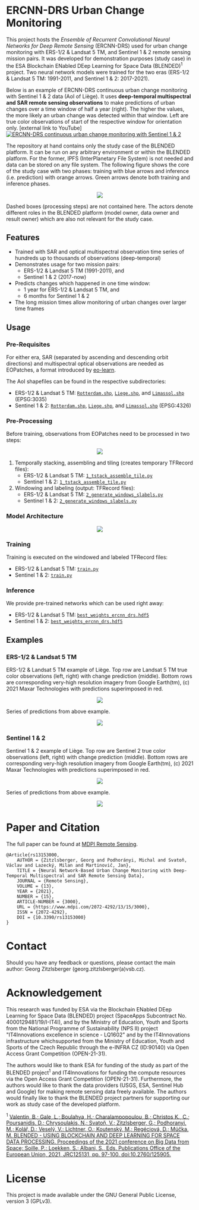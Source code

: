 # ERCNN-DRS Urban Change Monitoring
This project hosts the *Ensemble of Recurrent Convolutional Neural Networks for Deep Remote Sensing* (ERCNN-DRS) used for urban change monitoring with ERS-1/2 & Landsat 5 TM, and Sentinel 1 & 2 remote sensing mission pairs. It was developed for demonstration purposes (study case) in the ESA Blockchain ENabled DEep Learning for Space Data (BLENDED)<sup>1</sup> project.
Two neural network models were trained for the two eras (ERS-1/2 & Landsat 5 TM: 1991-2011, and Sentinel 1 & 2: 2017-2021).

Below is an example of ERCNN-DRS continuous urban change monitoring with Sentinel 1 & 2 data (AoI of Liège). It uses  **deep-temporal multispectral and SAR remote sensing observations** to make predictions of urban changes over a time window of half a year (right). The higher the values, the more likely an urban change was detected within that window. Left are true color observations of start of the respective window for orientation only. [external link to YouTube]
[![ERCNN-DRS continuous urban change monitoring with Sentinel 1 & 2](https://img.youtube.com/vi/qNFu_Zl8zYI/maxresdefault.jpg)](https://www.youtube.com/watch?v=qNFu_Zl8zYI)

The repository at hand contains only the study case of the BLENDED platform. It can be run on any arbitrary environment or within the BLENDED platform. For the former, IPFS (InterPlanetary File System) is not needed and data can be stored on any file system. The following figure shows the core of the study case with two phases: training with blue arrows and inference (i.e. prediction) with orange arrows. Green arrows denote both training and inference phases.

<!--![BLENDED platform](./collateral/blended_platform.png)-->
<p align="center">
  <img src="./collateral/blended_platform.png" />
</p>

Dashed boxes (processing steps) are not contained here. The actors denote different roles in the BLENDED platform (model owner, data owner and result owner) which are also not relevant for the study case.

## Features
- Trained with SAR and optical multispectral observation time series of hundreds up to thousands of observations (deep-temporal)
- Demonstrates usage for two mission pairs:
    - ERS-1/2 & Landsat 5 TM (1991-2011), and 
    - Sentinel 1 & 2 (2017-now)
- Predicts changes which happened in one time window:
    - 1 year for ERS-1/2 & Landsat 5 TM, and
    - 6 months for Sentinel 1 & 2
- The long mission times allow monitoring of urban changes over larger time frames

## Usage
### Pre-Requisites
For either era, SAR (separated by ascending and descending orbit directions) and multispectral optical observations are needed as EOPatches, a format introduced by [eo-learn](https://github.com/sentinel-hub/eo-learn).

The AoI shapefiles can be found in the respective subdirectories:
- ERS-1/2 & Landsat 5 TM: [`Rotterdam.shp`](./ERS12_LS5/AoIs/), [`Liege.shp`](./ERS12_LS5/AoIs/), and [`Limassol.shp`](./ERS12_LS5/AoIs/) (EPSG:3035)
- Sentinel 1 & 2: [`Rotterdam.shp`](./Sentinel1_2/AoIs/), [`Liege.shp`](./Sentinel1_2/AoIs/), and [`Limassol.shp`](./Sentinel1_2/AoIs/) (EPSG:4326)

### Pre-Processing
Before training, observations from EOPatches need to be processed in two steps:
<!--![pre-processing steps](./collateral/pre-processing.png)-->
<p align="center">
  <img src="./collateral/pre-processing.png" />
</p>

1. Temporally stacking, assembling and tiling (creates temporary TFRecord files):
    - ERS-1/2 & Landsat 5 TM: [`1_tstack_assemble_tile.py`](./ERS12_LS5/preproc/)
    - Sentinel 1 & 2: [`1_tstack_assemble_tile.py`](./Sentinel1_2/preproc/)
2. Windowing and labeling (output: TFRecord files):
    - ERS-1/2 & Landsat 5 TM: [`2_generate_windows_slabels.py`](./ERS12_LS5/preproc/)
    - Sentinel 1 & 2: [`2_generate_windows_slabels.py`](./Sentinel1_2/preproc/)

### Model Architecture
<!--![model architecture](./collateral/model_architecture.png)-->
<p align="center">
  <img src="./collateral/model_architecture.png" />
</p>

### Training
Training is executed on the windowed and labeled TFRecord files:
  - ERS-1/2 & Landsat 5 TM: [`train.py`](./ERS12_LS5/train/)
  - Sentinel 1 & 2: [`train.py`](./Sentinel1_2/train/)

### Inference
We provide pre-trained networks which can be used right away:
  - ERS-1/2 & Landsat 5 TM: [`best_weights_ercnn_drs.hdf5`](./ERS12_LS5/train/snapshots/)
  - Sentinel 1 & 2: [`best_weights_ercnn_drs.hdf5`](./Sentinel1_2/train/snapshots/)

## Examples
### ERS-1/2 & Landsat 5 TM
ERS-1/2 & Landsat 5 TM example of Liège. Top row are Landsat 5 TM true color observations (left, right) with change prediction (middle). Bottom rows are corresponding very-high resolution imagery from Google Earth(tm), (c) 2021 Maxar Technologies with predictions superimposed in red.

<!--![Sentinel 1 & 2 urban changes](./collateral/ers12ls5_example.png)-->
<p align="center">
  <img src="./collateral/ers12ls5_example.png" />
</p>

 Series of predictions from above example.

<!--![Sentinel 1 & 2 urban changes time series](./collateral/ers12ls5_example_series.png)-->
<p align="center">
  <img src="./collateral/ers12ls5_example_series.png" />
</p>

### Sentinel 1 & 2
Sentinel 1 & 2 example of Liège. Top row are Sentinel 2 true color observations (left, right) with change prediction (middle). Bottom rows are corresponding very-high resolution imagery from Google Earth(tm), (c) 2021 Maxar Technologies with predictions superimposed in red.

<!--![Sentinel 1 & 2 urban changes](./collateral/s12_example.png)-->
<p align="center">
  <img src="./collateral/s12_example.png" />
</p>

 Series of predictions from above example.

<!--![Sentinel 1 & 2 urban changes time series](./collateral/s12_example_series.png)-->
<p align="center">
  <img src="./collateral/s12_example_series.png" />
</p>

# Paper and Citation
The full paper can be found at [MDPI Remote Sensing](https://www.mdpi.com/2072-4292/13/15/3000).

    @Article{rs13153000,
        AUTHOR = {Zitzlsberger, Georg and Podhorányi, Michal and Svatoň, Václav and Lazecký, Milan and Martinovič, Jan},
        TITLE = {Neural Network-Based Urban Change Monitoring with Deep-Temporal Multispectral and SAR Remote Sensing Data},
        JOURNAL = {Remote Sensing},
        VOLUME = {13},
        YEAR = {2021},
        NUMBER = {15},
        ARTICLE-NUMBER = {3000},
        URL = {https://www.mdpi.com/2072-4292/13/15/3000},
        ISSN = {2072-4292},
        DOI = {10.3390/rs13153000}
    }

# Contact
Should you have any feedback or questions, please contact the main author: Georg Zitzlsberger (georg.zitzlsberger(a)vsb.cz).

# Acknowledgement
This research was funded by ESA via the Blockchain ENabled DEep Learning for Space Data (BLENDED) project (SpaceApps Subcontract No. 4000129481/19/I-IT4I), and by the Ministry of Education, Youth and Sports from the National Programme of Sustainability (NPS II) project "IT4Innovations excellence in science - LQ1602" and by the IT4Innovations infrastructure whichsupported from the Ministry of Education, Youth and Sports of the Czech Republic through the e-INFRA CZ (ID:90140) via Open Access Grant Competition (OPEN-21-31).

The authors would like to thank ESA for funding of the study as part of the BLENDED project<sup>1</sup> and IT4Innovations for funding the compute resources via the Open Access Grant Competition (OPEN-21-31). Furthermore, the authors would like to thank the data providers (USGS, ESA, Sentinel Hub and Google) for making remote sensing data freely available.  The authors would finally like to thank the BLENDED project partners for supporting our work as study case of the developed platform.

<sup>1</sup> [Valentin, B.; Gale, L.; Boulahya, H.; Charalampopoulou, B.; Christos K., C.; Poursanidis, D.; Chrysoulakis, N.; Svato&#x0148;, V.; Zitzlsberger, G.; Podhoranyi, M.; Kol&#x00E1;&#x0159;, D.; Vesel&#x00FD;, V.; Lichtner, O.; Koutensk&#x00FD;, M.; Reg&#x00E9;ciov&#x00E1;, D.; M&#x00FA;&#x010D;ka, M. BLENDED - USING BLOCKCHAIN AND DEEP LEARNING FOR SPACE DATA PROCESSING. Proceedings of the 2021 conference on Big Data from Space; Soille, P.; Loekken, S.; Albani, S., Eds. Publications Office of the European Union, 2021, JRC125131, pp. 97-100.  doi:10.2760/125905.](https://op.europa.eu/en/publication-detail/-/publication/ac7c57e5-b787-11eb-8aca-01aa75ed71a1)


# License
This project is made available under the GNU General Public License, version 3 (GPLv3).

